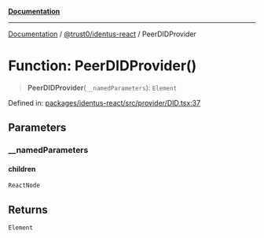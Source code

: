 [**Documentation**](../../../README.md)

***

[Documentation](../../../README.md) / [@trust0/identus-react](../README.md) / PeerDIDProvider

# Function: PeerDIDProvider()

> **PeerDIDProvider**(`__namedParameters`): `Element`

Defined in: [packages/identus-react/src/provider/DID.tsx:37](https://github.com/trust0-project/identus/blob/adaaa0b5a27041a84edaaa1ff1c90be6125d3237/packages/identus-react/src/provider/DID.tsx#L37)

## Parameters

### \_\_namedParameters

#### children

`ReactNode`

## Returns

`Element`

